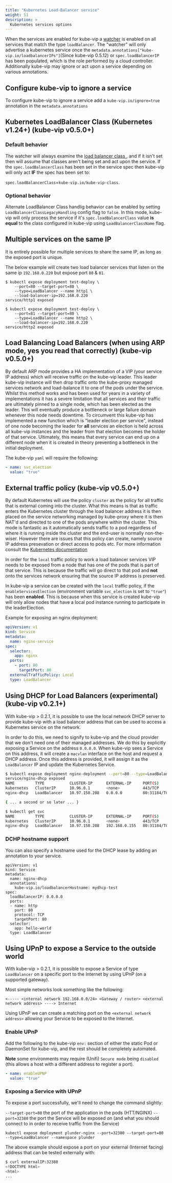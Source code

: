 ```yaml
---
title: "Kubernetes Load-Balancer service"
weight: 51
description: >
  Kubernetes services options
---
```


When the services are enabled for kube-vip a [watcher](https://kubernetes.io/docs/reference/using-api/api-concepts/#efficient-detection-of-changes) is enabled on all services that match the type `loadBalancer`. The "watcher" will only advertise a kubernetes service once the `metadata.annotations["kube-vip.io/loadbalancerIPs"]`(Since kube-vip 0.5.12) or `spec.loadBalancerIP` has been populated, which is the role performed by a cloud controller. Additionally kube-vip may ignore or act upon a service depending on various annotations.

## Configure kube-vip to ignore a service

To configure kube-vip to ignore a service add a `kube-vip.io/ignore=true` annotation in the `metadata.annotations`

## Kubernetes LoadBalancer Class (Kubernetes v1.24+) (kube-vip v0.5.0+)

### Default behavior

The watcher will always examine the [load balancer class ](https://kubernetes.io/docs/concepts/services-networking/service/#load-balancer-class), and if it isn't set then will assume that classes aren't being set and act upon the service. If the `spec.loadBalancerClass` has been set in the service spec then kube-vip will only act **IF** the spec has been set to:

`spec.loadBalancerClass`=`kube-vip.io/kube-vip-class`.

### Optional behavior

Alternate LoadBalancer Class handlig behavior can be enabled by setting `LoadBalancerClassLegacyHandling` config flag to `false`. In this mode, kube-vip will only process the service if it's `spec.loadBalancerClass` value **is equal** to the class configured in kube-vip using `LoadBalancerClassName` flag.

## Multiple services on the same IP

It is entirely possible for multiple services to share the same IP, as long as the exposed port is unique.

The below example will create two load balancer services that listen on the same ip `192.168.0.220` but expose port `80` & `81`.
```
$ kubectl expose deployment test-deploy \
    --port=80 --target-port=80 \
    --type=LoadBalancer --name http1 \
    --load-balancer-ip=192.168.0.220
service/http1 exposed

$ kubectl expose deployment test-deploy \
    --port=81 --target-port=80 \
    --type=LoadBalancer --name http2 \
    --load-balancer-ip=192.168.0.220
service/http2 exposed
```

## Load Balancing Load Balancers (when using ARP mode, yes you read that correctly) (kube-vip v0.5.0+)

By default ARP mode provides a HA implementation of a VIP (your service IP address) which will receive traffic on the kube-vip leader. This leader kube-vip instance will then drop traffic onto the kube-proxy managed services network and load-balance it to one of the pods under the service. Whilst this method works and has been used for years in a variety of implementations it has a severe limitation that all services and their traffic are ultimately pinned to a single node, which has been elected as the leader. This will eventually produce a bottleneck or large failure domain whenever this node needs downtime. To circumvent this kube-vip has implemented a new function which is "leader election per service", instead of one node becoming the leader for **all** services an election is held across all kube-vip instances and the leader from that election becomes the holder of that service. Ultimately, this means that every service can end up on a different node when it is created in theory preventing a bottleneck in the initial deployment.

The kube-vip `yaml` will require the following:

```yaml
- name: svc_election
  value: "true"
```

## External traffic policy (kube-vip v0.5.0+)

By default Kubernetes will use the policy `cluster` as the policy for all traffic that is external coming into the cluster. What this means is that as traffic enters the Kubernetes cluster through the load balancer address it is then placed on the service networking managed by kube-proxy where it is then NAT'd and directed to one of the pods anywhere within the cluster. This mode is fantastic as it automatically sends traffic to a pod regardless of where it is running inside the cluster and the end-user is normally non-the-wiser. However there are issues that this policy can create, namely source IP address presevation or direct access to pods etc. For more information consult the [Kubernetes documentation](https://kubernetes.io/docs/tasks/access-application-cluster/create-external-load-balancer/#preserving-the-client-source-ip)

In order for the `local` traffic policy to work a load balancer services VIP needs to be exposed from a node that has one of the pods that is part of that service. This is because the traffic will go direct to that pod and **not** onto the services network ensuring that the source IP address is preserved.

In kube-vip a service can be created with the `local` traffic policy, if the `enableServicesElection` (environment variable `svc_election` is set to `"true"`) has been **enabled**. This is because when this service is created kube-vip will only allow nodes that have a local pod instance running to participate in the leaderElection.

Example for exposing an nginx deployment:
```yaml
apiVersion: v1
kind: Service
metadata:
  name: nginx-service
spec:
  selector:
    app: nginx
  ports:
    - port: 80
      targetPort: 80
  externalTrafficPolicy: Local
  type: LoadBalancer
```

## Using DHCP for Load Balancers (experimental) (kube-vip v0.2.1+)


With kube-vip > 0.2.1, it is possible to use the local network DHCP server to provide kube-vip with a load balancer address that can be used to access a Kubernetes service on the network.

In order to do this, we need to signify to kube-vip and the cloud provider that we don't need one of their managed addresses. We do this by explicitly exposing a Service on the address `0.0.0.0`. When kube-vip sees a Service on this address, it will create a `macvlan` interface on the host and request a DHCP address. Once this address is provided, it will assign it as the `LoadBalancer` IP and update the Kubernetes Service.

```sh
$ kubectl expose deployment nginx-deployment --port=80 --type=LoadBalancer --name=nginx-dhcp --load-balancer-ip=0.0.0.0; kubectl get svc
service/nginx-dhcp exposed
NAME         TYPE           CLUSTER-IP      EXTERNAL-IP     PORT(S)        AGE
kubernetes   ClusterIP      10.96.0.1       <none>          443/TCP        17m
nginx-dhcp   LoadBalancer   10.97.150.208   0.0.0.0         80:31184/TCP   0s

{ ... a second or so later ... }

$ kubectl get svc
NAME         TYPE           CLUSTER-IP      EXTERNAL-IP     PORT(S)        AGE
kubernetes   ClusterIP      10.96.0.1       <none>          443/TCP        17m
nginx-dhcp   LoadBalancer   10.97.150.208   192.168.0.155   80:31184/TCP   3s
```
### DCHP hostname support

You can also specify a hostname used for the DHCP lease by adding an annotation to your service.

 ```
 apiVersion: v1
 kind: Service
 metadata:
   name: nginx-dhcp
   annotations:
     kube-vip.io/loadbalancerHostname: mydhcp-test
 spec:
   loadBalancerIP: 0.0.0.0
   ports:
   - name: http
     port: 80
     protocol: TCP
     targetPort: 80
   selector:
     app: hello-world
   type: LoadBalancer
 ```


## Using UPnP to expose a Service to the outside world

With kube-vip > 0.2.1, it is possible to expose a Service of type `LoadBalancer` on a specific port to the Internet by using UPnP (on a supported gateway).

Most simple networks look something like the following:

`<----- <internal network 192.168.0.0/24> <Gateway / router> <external network address> ----> Internet`

Using UPnP we can create a matching port on the `<external network address>` allowing your Service to be exposed to the Internet.

### Enable UPnP

Add the following to the kube-vip `env:` section of either the static Pod or DaemonSet for kube-vip, and the rest should be completely automated.

**Note** some environments may require (Unifi) `Secure mode` being `disabled` (this allows a host with a different address to register a port).

```yaml
- name: enableUPNP
  value: "true"
```

### Exposing a Service with UPnP

To expose a port successfully, we'll need to change the command slightly:

`--target-port=80` the port of the application in the pods (HTT/NGINX)
`--port=32380` the port the Service will be exposed on (and what you should connect to in order to receive traffic from the Service)

`kubectl expose deployment plunder-nginx --port=32380 --target-port=80 --type=LoadBalancer --namespace plunder`

The above example should expose a port on your external (Internet facing) address that can be tested externally with:

```sh
$ curl externalIP:32380
<!DOCTYPE html>
<html>
...
```
